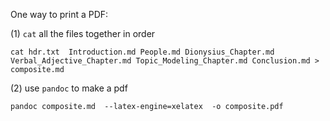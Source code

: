 
One way to print a PDF:

(1) `cat` all the files together in order

    cat hdr.txt  Introduction.md People.md Dionysius_Chapter.md Verbal_Adjective_Chapter.md Topic_Modeling_Chapter.md Conclusion.md > composite.md


(2) use `pandoc` to make a pdf


    pandoc composite.md  --latex-engine=xelatex  -o composite.pdf